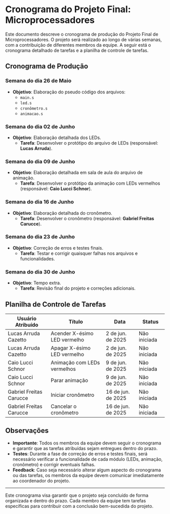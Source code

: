 # Cronograma do Projeto Final: Microprocessadores

Este documento descreve o cronograma de produção do Projeto Final de Microprocessadores. O projeto será realizado ao longo de várias semanas, com a contribuição de diferentes membros da equipe. A seguir está o cronograma detalhado de tarefas e a planilha de controle de tarefas.

## Cronograma de Produção

### Semana do dia 26 de Maio
- **Objetivo**: Elaboração do pseudo código dos arquivos:
  - `main.s`
  - `led.s`
  - `cronômetro.s`
  - `animacao.s`

### Semana do dia 02 de Junho
- **Objetivo**: Elaboração detalhada dos LEDs.
  - **Tarefa**: Desenvolver o protótipo do arquivo de LEDs (responsável: **Lucas Arruda**).

### Semana do dia 09 de Junho
- **Objetivo**: Elaboração detalhada em sala de aula do arquivo de animação.
  - **Tarefa**: Desenvolver o protótipo da animação com LEDs vermelhos (responsável: **Caio Lucci Schnor**).

### Semana do dia 16 de Junho
- **Objetivo**: Elaboração detalhada do cronômetro.
  - **Tarefa**: Desenvolver o cronômetro (responsável: **Gabriel Freitas Carucce**).

### Semana do dia 23 de Junho
- **Objetivo**: Correção de erros e testes finais.
  - **Tarefa**: Testar e corrigir quaisquer falhas nos arquivos e funcionalidades.

### Semana do dia 30 de Junho
- **Objetivo**: Tempo extra.
  - **Tarefa**: Revisão final do projeto e correções adicionais.

## Planilha de Controle de Tarefas

| **Usuário Atribuído**           | **Título**                            | **Data**          | **Status**      |
|----------------------------------|---------------------------------------|-------------------|-----------------|
| Lucas Arruda Cazetto             | Acender X-ésimo LED vermelho          | 2 de jun. de 2025 | Não iniciada    |
| Lucas Arruda Cazetto             | Apagar X-ésimo LED vermelho           | 2 de jun. de 2025 | Não iniciada    |
| Caio Lucci Schnor                | Animação com LEDs vermelhos           | 9 de jun. de 2025 | Não iniciada    |
| Caio Lucci Schnor                | Parar animação                        | 9 de jun. de 2025 | Não iniciada    |
| Gabriel Freitas Carucce          | Iniciar cronômetro                    | 16 de jun. de 2025| Não iniciada    |
| Gabriel Freitas Carucce          | Cancelar o cronômetro                 | 16 de jun. de 2025| Não iniciada    |

## Observações

- **Importante**: Todos os membros da equipe devem seguir o cronograma e garantir que as tarefas atribuídas sejam entregues dentro do prazo.
- **Testes**: Durante a fase de correção de erros e testes finais, será necessário verificar a funcionalidade de cada módulo (LEDs, animação, cronômetro) e corrigir eventuais falhas.
- **Feedback**: Caso seja necessário alterar algum aspecto do cronograma ou das tarefas, os membros da equipe devem comunicar imediatamente ao coordenador do projeto.

---

Este cronograma visa garantir que o projeto seja concluído de forma organizada e dentro do prazo. Cada membro da equipe tem tarefas específicas para contribuir com a conclusão bem-sucedida do projeto.

